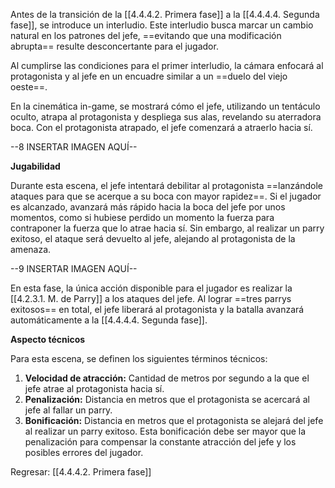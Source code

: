 
Antes de la transición de la [[4.4.4.2. Primera fase]] a la [[4.4.4.4. Segunda fase]], se introduce un interludio. Este interludio busca marcar un cambio natural en los patrones del jefe, ==evitando que una modificación abrupta== resulte desconcertante para el jugador.

Al cumplirse las condiciones para el primer interludio, la cámara enfocará al protagonista y al jefe en un encuadre similar a un ==duelo del viejo oeste==.

En la cinemática in-game, se mostrará cómo el jefe, utilizando un tentáculo oculto, atrapa al protagonista y despliega sus alas, revelando su aterradora boca. Con el protagonista atrapado, el jefe comenzará a atraerlo hacia sí.

--8 INSERTAR IMAGEN AQUÍ--

**Jugabilidad**

Durante esta escena, el jefe intentará debilitar al protagonista ==lanzándole ataques para que se acerque a su boca con mayor rapidez==. Si el jugador es alcanzado, avanzará más rápido hacia la boca del jefe por unos momentos, como si hubiese perdido un momento la fuerza para contraponer la fuerza que lo atrae hacia sí. Sin embargo, al realizar un parry exitoso, el ataque será devuelto al jefe, alejando al protagonista de la amenaza.

--9 INSERTAR IMAGEN AQUÍ--

En esta fase, la única acción disponible para el jugador es realizar la [[4.2.3.1. M. de Parry]] a los ataques del jefe. Al lograr ==tres parrys exitosos== en total, el jefe liberará al protagonista y la batalla avanzará automáticamente a la [[4.4.4.4. Segunda fase]].

**Aspecto técnicos**

Para esta escena, se definen los siguientes términos técnicos:

1. **Velocidad de atracción:** Cantidad de metros por segundo a la que el jefe atrae al protagonista hacia sí.
2. **Penalización:** Distancia en metros que el protagonista se acercará al jefe al fallar un parry.
3. **Bonificación:** Distancia en metros que el protagonista se alejará del jefe al realizar un parry exitoso. Esta bonificación debe ser mayor que la penalización para compensar la constante atracción del jefe y los posibles errores del jugador.


Regresar: [[4.4.4.2. Primera fase]]